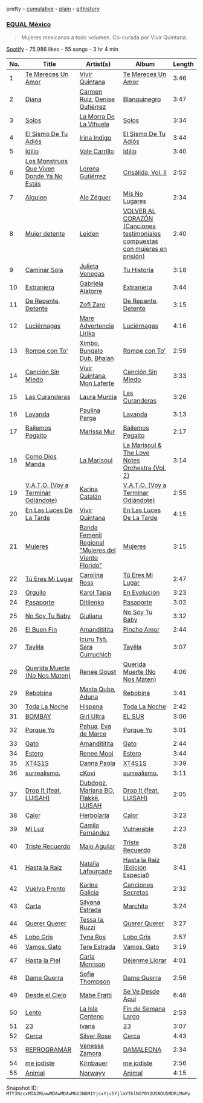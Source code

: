 pretty - [cumulative](/playlists/cumulative/37i9dQZF1DWXoqmNKv7cNC.md) - [plain](/playlists/plain/37i9dQZF1DWXoqmNKv7cNC) - [githistory](https://github.githistory.xyz/mackorone/spotify-playlist-archive/blob/main/playlists/plain/37i9dQZF1DWXoqmNKv7cNC)

### [EQUAL México](https://open.spotify.com/playlist/37i9dQZF1DWXoqmNKv7cNC)

> Mujeres mexicanas a todo volumen\. Co\-curada por Vivir Quintana.

[Spotify](https://open.spotify.com/user/spotify) - 75,986 likes - 55 songs - 3 hr 4 min

| No. | Title | Artist(s) | Album | Length |
|---|---|---|---|---|
| 1 | [Te Mereces Un Amor](https://open.spotify.com/track/4BNzwsumpNIXB3t8boMsdD) | [Vivir Quintana](https://open.spotify.com/artist/3Z3OTfxYdBnJKMXFbRjmU2) | [Te Mereces Un Amor](https://open.spotify.com/album/13BDfUfLPGTsDVP8Yue8nl) | 3:46 |
| 2 | [Diana](https://open.spotify.com/track/1IkujUQO8JXrUm75W222tC) | [Carmen Ruiz](https://open.spotify.com/artist/6lT6X7ff95ucDbUfPkyZWB), [Denise Gutiérrez](https://open.spotify.com/artist/4svp08yFN6IGlkBJlEhT4Z) | [Blanquinegro](https://open.spotify.com/album/0gDQEiJSvgXaRWAPxLcyZa) | 3:47 |
| 3 | [Solos](https://open.spotify.com/track/6wbq1d4rH4JgOpesSVofCQ) | [La Morra De La Vihuela](https://open.spotify.com/artist/0U1Zvqbec8rtMT6B83rVUi) | [Solos](https://open.spotify.com/album/5xRA95jI1g2qR8xTmlcN6D) | 3:34 |
| 4 | [El Sismo De Tu Adiós](https://open.spotify.com/track/3J5VnDg3TK42MiTu2Ox53d) | [Irina Indigo](https://open.spotify.com/artist/6nrVCdLHgAsTAOg0IxMqFY) | [El Sismo De Tu Adiós](https://open.spotify.com/album/2nM5qU2Mn8U4zcP0YfYehM) | 3:44 |
| 5 | [Idilio](https://open.spotify.com/track/1qHJKpxty5yHMAvaeZl0ut) | [Vale Carrillo](https://open.spotify.com/artist/15KNFXUluITpgSebt6yARd) | [Idilio](https://open.spotify.com/album/1hRkPkVlaVNfBUEDynA3ka) | 3:40 |
| 6 | [Los Monstruos Que Viven Donde Ya No Estás](https://open.spotify.com/track/63WuKEf2opQ6UCjuWEkJNW) | [Lorena Gutiérrez](https://open.spotify.com/artist/47avRmKvLYJH19d7OFRdTS) | [Crisálida, Vol\. II](https://open.spotify.com/album/1qhfESwrgvT99Kbh6VqUEq) | 2:52 |
| 7 | [Alguien](https://open.spotify.com/track/67YLPRHzYuEhJzoFyUlhJL) | [Ale Zéguer](https://open.spotify.com/artist/1jIeEiC6KkryFux23ekWmQ) | [Mis No Lugares](https://open.spotify.com/album/5UTVOml5TfH7wUeCkqxM8k) | 2:34 |
| 8 | [Mujer detente](https://open.spotify.com/track/2F9mSzT7MIA9CHswF0b0KB) | [Leiden](https://open.spotify.com/artist/6fvjP4AZ19ce4gwJSr5qnI) | [VOLVER AL CORAZÓN \(Canciones testimoniales compuestas con mujeres en prisión\)](https://open.spotify.com/album/0SI5W9qiOsYDqyCALl8xNT) | 2:40 |
| 9 | [Caminar Sola](https://open.spotify.com/track/0TI1CvUEoeb2todAK8N0u4) | [Julieta Venegas](https://open.spotify.com/artist/2QWIScpFDNxmS6ZEMIUvgm) | [Tu Historia](https://open.spotify.com/album/5e3dSyeSBjthMeTcNJ6VBF) | 3:18 |
| 10 | [Extranjera](https://open.spotify.com/track/6PoQVCGwIWOB0rLyMYgDIS) | [Gabriela Alatorre](https://open.spotify.com/artist/5nx2QzX7iOhTv3L5eQOFG5) | [Extranjera](https://open.spotify.com/album/00kVbmzSQ5jgXfhrM2y1HP) | 3:44 |
| 11 | [De Repente, Detente](https://open.spotify.com/track/6rQTdwY9LXHXVTCehbTpMa) | [Zofi Zaro](https://open.spotify.com/artist/6jcTPITTJ6bsc0kECJFntj) | [De Repente, Detente](https://open.spotify.com/album/5LRh3eNADj3fV3qM9CwO4M) | 3:15 |
| 12 | [Luciérnagas](https://open.spotify.com/track/2NncsZRIlGWIxFh0aqQz5p) | [Mare Advertencia Lirika](https://open.spotify.com/artist/3QVB7ctBlqEFuQZeMDt6Qh) | [Luciérnagas](https://open.spotify.com/album/0PhgzFFEXpSfDC0tmoESVf) | 4:16 |
| 13 | [Rompe con To'](https://open.spotify.com/track/5LBLIFUeUUUq9Rf4r5ekAU) | [Ximbo](https://open.spotify.com/artist/0RjHsbbdfnI3okpxdZ2JOV), [Bungalo Dub](https://open.spotify.com/artist/69JPOTvYfcr3R57sMZdJU0), [Bhajan](https://open.spotify.com/artist/03gjTMhvuxszNbXMxwYJmv) | [Rompe con To'](https://open.spotify.com/album/25Q6BFGBSIBd4G5PZT1JIL) | 2:59 |
| 14 | [Canción Sin Miedo](https://open.spotify.com/track/5w3AsUEGoaCuBhDp14umuy) | [Vivir Quintana](https://open.spotify.com/artist/3Z3OTfxYdBnJKMXFbRjmU2), [Mon Laferte](https://open.spotify.com/artist/4boI7bJtmB1L3b1cuL75Zr) | [Canción Sin Miedo](https://open.spotify.com/album/2wr1HIJ0Pzv7OzhdFH8nBQ) | 3:33 |
| 15 | [Las Curanderas](https://open.spotify.com/track/6AQu38qbXkZJBv5vZO5blZ) | [Laura Murcia](https://open.spotify.com/artist/6d19qaYWDQRN687o4TRK3K) | [Las Curanderas](https://open.spotify.com/album/52Rh5pLcpbAa8trZc1LJt3) | 3:26 |
| 16 | [Lavanda](https://open.spotify.com/track/7dwFubRzsE4ldsah4g2MVG) | [Paulina Parga](https://open.spotify.com/artist/79VrR8BNBL0jmUnjr2c7aN) | [Lavanda](https://open.spotify.com/album/0fJ2dUtcfKSJLNsgEgEId2) | 3:13 |
| 17 | [Bailemos Pegaito](https://open.spotify.com/track/26QWpLs8JZGtknCpV8J1Ir) | [Marissa Mur](https://open.spotify.com/artist/5kt4v3JNtP8svtTI8PDFOT) | [Bailemos Pegaito](https://open.spotify.com/album/5T41MVjFQH1ygleeTeACIs) | 2:17 |
| 18 | [Como Dios Manda](https://open.spotify.com/track/41BrZDesRA4s9y83iaZRiE) | [La Marisoul](https://open.spotify.com/artist/71thoyIIWlcK2fL2dCSsCE) | [La Marisoul & The Love Notes Orchestra \(Vol\. 2\)](https://open.spotify.com/album/3GQr9vq7GsyjiK3tn49kNg) | 3:14 |
| 19 | [V.A.T.O\. \(Voy a Terminar Odiándote\)](https://open.spotify.com/track/0gHUJlbFFIDvZXxEd0oJjc) | [Karina Catalán](https://open.spotify.com/artist/21HVFYVJPwDz60bgjZ84Nx) | [V.A.T.O\. \(Voy a Terminar Odiándote\)](https://open.spotify.com/album/1e06UBjN8u0UO4zVonfZrw) | 2:55 |
| 20 | [En Las Luces De La Tarde](https://open.spotify.com/track/5AfS4oATSKu9MXzdI02aZM) | [Vivir Quintana](https://open.spotify.com/artist/3Z3OTfxYdBnJKMXFbRjmU2) | [En Las Luces De La Tarde](https://open.spotify.com/album/0VJFZlkIx41U6ePC3oPQC8) | 4:15 |
| 21 | [Mujeres](https://open.spotify.com/track/34bvJEceDRCHVQDyPd7sa2) | [Banda Femenil Regional "Mujeres del Viento Florido"](https://open.spotify.com/artist/1x4v8vs04mwdQwKy74mQBd) | [Mujeres](https://open.spotify.com/album/2umjf37Z9va9M5JSgEPR5V) | 3:15 |
| 22 | [Tú Eres Mi Lugar](https://open.spotify.com/track/07kodbU6prewaQmLdqvpFl) | [Carolina Ross](https://open.spotify.com/artist/5wx70QuZtxRUIIYek3RSaV) | [Tú Eres Mi Lugar](https://open.spotify.com/album/3a9NkLItY49twhBwLBRGEo) | 2:47 |
| 23 | [Orgullo](https://open.spotify.com/track/7G0I9PGeRD59YnkyUV2U9n) | [Karol Tapia](https://open.spotify.com/artist/0UQWLvfFDHDrr1NBfdcTOt) | [En Evolución](https://open.spotify.com/album/6H2jpntQec7f61Y7vKv1x0) | 3:23 |
| 24 | [Pasaporte](https://open.spotify.com/track/7ERJqwnswFODCLPnwQnhlA) | [Ditilenko](https://open.spotify.com/artist/3g6ynjZ0WgIC0epZI7cuuJ) | [Pasaporte](https://open.spotify.com/album/7mjYm63pOESeB91JTiLqy5) | 3:02 |
| 25 | [No Soy Tu Baby](https://open.spotify.com/track/7zJjroiZk3jQIFupAuywLB) | [Giuliana](https://open.spotify.com/artist/6ISER4TvLzODT2dmJaxjEL) | [No Soy Tu Baby](https://open.spotify.com/album/4ZujceKpxdo1wTqNDpw0pK) | 3:32 |
| 26 | [El Buen Fin](https://open.spotify.com/track/4QnSwgsNl8uTQfPi7dQijl) | [Amandititita](https://open.spotify.com/artist/1zvDryyqbfBiK0SojGrndv) | [Pinche Amor](https://open.spotify.com/album/5eimAhBgq83zYg7C0vckXc) | 2:44 |
| 27 | [Tayëla](https://open.spotify.com/track/2kD8rBqkRJINzLtSVyVptp) | [Icuru Tsö](https://open.spotify.com/artist/3h8ce3fP5KdQiQCghXtFjr), [Sara Curruchich](https://open.spotify.com/artist/2WvH8EDy9SoE7BbcSQCIOJ) | [Tayëla](https://open.spotify.com/album/2CO1w2lTl0yUHIvIGxJOdb) | 3:07 |
| 28 | [Querida Muerte \(No Nos Maten\)](https://open.spotify.com/track/1CORBIVx4k9t1DQsrxHKIi) | [Renee Goust](https://open.spotify.com/artist/4eV7xFoCLdPWpOx7LtF52K) | [Querida Muerte \(No Nos Maten\)](https://open.spotify.com/album/39Nz6lqHCSrrEw8VrpiKt9) | 4:06 |
| 29 | [Rebobina](https://open.spotify.com/track/719mjCXWG1O4USCzTQ9BId) | [Masta Quba](https://open.spotify.com/artist/6huE8Sh7scgoA8rj2vCuwZ), [Aduna](https://open.spotify.com/artist/02vdljllmApLrQ1gGAFHCX) | [Rebobina](https://open.spotify.com/album/27EyrtB03vBIGGjxU7fXnc) | 3:41 |
| 30 | [Toda La Noche](https://open.spotify.com/track/6G2moJDXjY6T1sV1rvVdOO) | [Hispana](https://open.spotify.com/artist/7rTmbfDJtDCjoy8XK5Dsj5) | [Toda La Noche](https://open.spotify.com/album/1rkHVLrH6Rf8t1RuHZ74sH) | 2:42 |
| 31 | [BOMBAY](https://open.spotify.com/track/6rQYdEoWTZZBqCJexRei11) | [Girl Ultra](https://open.spotify.com/artist/7i1CyQ1fogh4bkj3EPj3ls) | [EL SUR](https://open.spotify.com/album/1sHYyBeTBczpD87Bt3f8rz) | 3:06 |
| 32 | [Porque Yo](https://open.spotify.com/track/2eqLgrPkcSTgCvxEtsymiz) | [Pahua](https://open.spotify.com/artist/4sZh7ibWAOiuDkEStJxHch), [Eva de Marce](https://open.spotify.com/artist/1UgwU7ChXfMkwH9t6ivW2E) | [Porque Yo](https://open.spotify.com/album/5AaUcL3YvlknHmRu6oeNXI) | 3:01 |
| 33 | [Gato](https://open.spotify.com/track/4MZUZdsDHiFe81nL4rHWnM) | [Amandititita](https://open.spotify.com/artist/1zvDryyqbfBiK0SojGrndv) | [Gato](https://open.spotify.com/album/2HcRhz4R3wDDsZ0hmGLbxd) | 2:44 |
| 34 | [Estero](https://open.spotify.com/track/424e07rT5aQ3e3zoS6c4fF) | [Renee Mooi](https://open.spotify.com/artist/6pDpSqJDuF6J6jxfAz4sTB) | [Estero](https://open.spotify.com/album/1KwYSPl2UNEQfdSlFZk5gJ) | 3:44 |
| 35 | [XT4S1S](https://open.spotify.com/track/7dMTCS9BLzBqYTlAuHP8TM) | [Danna Paola](https://open.spotify.com/artist/5xSx2FM8mQnrfgM1QsHniB) | [XT4S1S](https://open.spotify.com/album/2SGONYwprYHZruYFhQYiFC) | 3:39 |
| 36 | [surrealismo.](https://open.spotify.com/track/6MtkCUkLfo9lxnbofkQbjC) | [cKovi](https://open.spotify.com/artist/3sdVgczphtmF1sKTgPZrOO) | [surrealismo.](https://open.spotify.com/album/24gpp8Y3ggwerd9gUKNnre) | 3:11 |
| 37 | [Drop It \(feat\. LUISAH\)](https://open.spotify.com/track/6SK5X1cj2G3vFNb7iTmLfV) | [Dubdogz](https://open.spotify.com/artist/4cdyqaBREB68H77QKCrKP1), [Mariana BO](https://open.spotify.com/artist/2cFzYhiHqYS7o8ZIM9WD22), [Flakkë](https://open.spotify.com/artist/1sxPqLUpMnZDhO9QcMb7X1), [LUISAH](https://open.spotify.com/artist/2jbmRtqNLORtXQWb8s9RFG) | [Drop It \(feat\. LUISAH\)](https://open.spotify.com/album/7ouqlLsz812M3nTRAv9NYM) | 2:05 |
| 38 | [Calor](https://open.spotify.com/track/1tjwpYaTif4HRMUADJzzgf) | [Herbolaria](https://open.spotify.com/artist/5DrflPAe5ZoSkw2FtxrnZW) | [Calor](https://open.spotify.com/album/50HwL1s1yIlbECtQ3SznIs) | 3:23 |
| 39 | [Mi Luz](https://open.spotify.com/track/3gnmmMhjY6rEMcJ6QAef9v) | [Camila Fernández](https://open.spotify.com/artist/52Y9UQWlCoArmqJVFwaR2Q) | [Vulnerable](https://open.spotify.com/album/5S5dZ1YxS2JLDHDxjH3ZVD) | 2:23 |
| 40 | [Triste Recuerdo](https://open.spotify.com/track/7cE2WMUfKOaU0U7HMUdNaW) | [Majo Aguilar](https://open.spotify.com/artist/77WEAaYIiO4SbK5IU9pWZP) | [Triste Recuerdo](https://open.spotify.com/album/5uR5QUOgcN5N7UcTbF6L7O) | 3:28 |
| 41 | [Hasta la Raíz](https://open.spotify.com/track/3lGMtkONrZdJ8kTCg6KIFf) | [Natalia Lafourcade](https://open.spotify.com/artist/1hcdI2N1023RvSwLzTtdsp) | [Hasta la Raíz \(Edición Especial\)](https://open.spotify.com/album/0Kww7Dpo0uSxtOiiFTvyCv) | 3:41 |
| 42 | [Vuelvo Pronto](https://open.spotify.com/track/2HECQdPQtR1K9DfEdCBAoa) | [Karina Galicia](https://open.spotify.com/artist/0syMDHmkYbx5dG8bOnZ60z) | [Canciones Secretas](https://open.spotify.com/album/6CrUSUaGNBRz8MNYTkvNm1) | 2:32 |
| 43 | [Carta](https://open.spotify.com/track/3umhPXp0ZFxO8XAW0NcAoE) | [Silvana Estrada](https://open.spotify.com/artist/72VywtXEoONiBLNu3ibGI7) | [Marchita](https://open.spotify.com/album/0Y1tsEnH5gN8TEJRQ9xOLi) | 3:24 |
| 44 | [Querer Querer](https://open.spotify.com/track/2iR2CH29Oya76P3cg99Ns2) | [Tessa Ia](https://open.spotify.com/artist/2Bo0gW1bqWSjD27xOcVtjg), [Ruzzi](https://open.spotify.com/artist/1hjFlLW9xl3RCn7IWPSmxY) | [Querer Querer](https://open.spotify.com/album/17sfERphTZkMfRkIzKFVHh) | 3:27 |
| 45 | [Lobo Gris](https://open.spotify.com/track/1TvWwV5u2vFwPdPG0VPb0g) | [Tyna Ros](https://open.spotify.com/artist/0UISs14imd71l4ruoL2XPT) | [Lobo Gris](https://open.spotify.com/album/3Giiod19r2ASuWCwJMOSJq) | 2:57 |
| 46 | [Vamos, Gato](https://open.spotify.com/track/35w4a2cQ3LQAWBpHwY9Obn) | [Tere Estrada](https://open.spotify.com/artist/4ht6p70C3SAnR1tgQFxmCW) | [Vamos, Gato](https://open.spotify.com/album/0VsJA7HpK5AR1b9OEy9HxS) | 3:19 |
| 47 | [Hasta la Piel](https://open.spotify.com/track/5zu4MAEQblGCaTrbXtfpb8) | [Carla Morrison](https://open.spotify.com/artist/0XK6kT7xcZAlcYrNjOgzJe) | [Déjenme Llorar](https://open.spotify.com/album/6BZkhYCGp75O2R4oX25nve) | 4:01 |
| 48 | [Dame Guerra](https://open.spotify.com/track/1gmfe3QPovAq7jvHXGwXEa) | [Sofia Thompson](https://open.spotify.com/artist/20OEbPt9V1o5T7jo1ZLGdK) | [Dame Guerra](https://open.spotify.com/album/0WczcRttRVj6UIoAO8HSnN) | 2:56 |
| 49 | [Desde el Cielo](https://open.spotify.com/track/55lgPC7V1970pcw1yhRCIU) | [Mabe Fratti](https://open.spotify.com/artist/7yHfb2D8qIBgrzclpSsTeo) | [Se Ve Desde Aquí](https://open.spotify.com/album/3rILkSjs53hks3tsSYn3lN) | 6:48 |
| 50 | [Lento](https://open.spotify.com/track/5qy7TkqmSsuDarSz9Ogt5s) | [La Isla Centeno](https://open.spotify.com/artist/7EnLmrL4jTZKjeseaZyA0L) | [Fin de Semana Largo](https://open.spotify.com/album/0OilsQo54eWy2d9XHtt0d7) | 2:53 |
| 51 | [23](https://open.spotify.com/track/0ajUM9ZopaMpzaOZ0A0sdn) | [Ivana](https://open.spotify.com/artist/5AXxk4cxkMNsTb4TtwLAQJ) | [23](https://open.spotify.com/album/0uCNv4sLGPihQDMa0k4xa1) | 3:07 |
| 52 | [Cerca](https://open.spotify.com/track/2qZ146aMtXEx3mQ4qLijol) | [Silver Rose](https://open.spotify.com/artist/2JGwyKMo0j1SIbEcbA0QBP) | [Cerca](https://open.spotify.com/album/7H9c1oaTs6DRLoRM1SR3it) | 4:43 |
| 53 | [REPROGRAMAR](https://open.spotify.com/track/1NVyxYaawP4iGSGEUlwJ4r) | [Vanessa Zamora](https://open.spotify.com/artist/3IZxs4ZukiitIk8vkAPAxC) | [DAMALEONA](https://open.spotify.com/album/4CtZOAq6nHz4nw6vKqeSkL) | 2:34 |
| 54 | [me jodiste](https://open.spotify.com/track/3Ff1wmVXy1vnKaBOxeZSNj) | [Kirnbauer](https://open.spotify.com/artist/76KihzDzdR7li8RPVY50EA) | [me jodiste](https://open.spotify.com/album/19KhpijfIvsOdJeZzqR7Ii) | 2:56 |
| 55 | [Animal](https://open.spotify.com/track/0oj0QRfjA5WsLvZkoOQk6f) | [Norwayy](https://open.spotify.com/artist/2Oco3IVZNWcII3kGXRaNaU) | [Animal](https://open.spotify.com/album/1YeMVUEEBUcehIKC8PQkK5) | 4:15 |

Snapshot ID: `MTY3NzcxMTA3MiwwMDAwMDAwMGU3NGM1YjcxYjc5YjlmYThlNGY0Y2U5NDU5MDRiMmMy`
